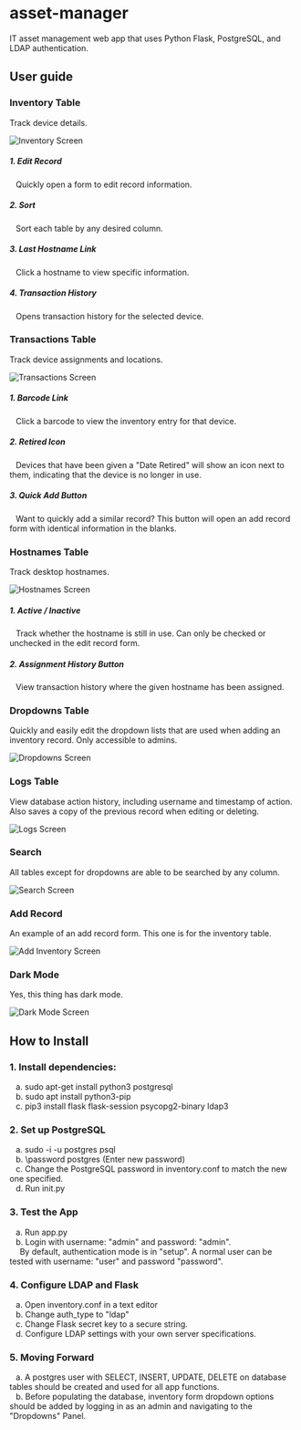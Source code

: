 # asset-manager
IT asset management web app that uses Python Flask, PostgreSQL, and LDAP authentication. 

## User guide 
### Inventory Table
Track device details.  
  
![Inventory Screen](screens/inventory.png?raw=true "Title")  
##### 1. Edit Record  
&ensp; Quickly open a form to edit record information.  
##### 2. Sort  
&ensp; Sort each table by any desired column.    
##### 3. Last Hostname Link  
&ensp; Click a hostname to view specific information.  
##### 4. Transaction History 
&ensp; Opens transaction history for the selected device.  
  
### Transactions Table
Track device assignments and locations.  
  
![Transactions Screen](screens/transactions.png?raw=true "Title")  
##### 1. Barcode Link  
&ensp; Click a barcode to view the inventory entry for that device.
##### 2. Retired Icon  
&ensp; Devices that have been given a "Date Retired" will show an icon next to them, indicating that the device is no longer in use.   
##### 3. Quick Add Button  
&ensp; Want to quickly add a similar record? This button will open an add record form with identical information in the blanks.
    
### Hostnames Table
Track desktop hostnames.  
  
![Hostnames Screen](screens/hostnames.png?raw=true "Title")  
##### 1. Active / Inactive  
&ensp; Track whether the hostname is still in use. Can only be checked or unchecked in the edit record form.
##### 2. Assignment History Button 
&ensp; View transaction history where the given hostname has been assigned.   
  
### Dropdowns Table
Quickly and easily edit the dropdown lists that are used when adding an inventory record. Only accessible to admins.  
  
![Dropdowns Screen](screens/dropdowns.png?raw=true "Title")  
  
### Logs Table
View database action history, including username and timestamp of action. Also saves a copy of the previous record when editing or deleting.  
  
![Logs Screen](screens/logs.png?raw=true "Title")  
  
### Search
All tables except for dropdowns are able to be searched by any column.  
  
![Search Screen](screens/search.png?raw=true "Title")  
  
### Add Record
An example of an add record form. This one is for the inventory table.  
  
![Add Inventory Screen](screens/addrecord.png?raw=true "Title")  
  
### Dark Mode
Yes, this thing has dark mode.  
  
![Dark Mode Screen](screens/darkmode.png?raw=true "Title")  
  
  
## How to Install
### 1. Install dependencies:
&ensp; a. sudo apt-get install python3 postgresql  
&ensp; b. sudo apt install python3-pip  
&ensp; c. pip3 install flask flask-session psycopg2-binary ldap3  
  
### 2. Set up PostgreSQL
&ensp; a. sudo -i -u postgres psql  
&ensp; b. \password postgres (Enter new password)  
&ensp; c. Change the PostgreSQL password in inventory.conf to match the new one specified.  
&ensp; d. Run init.py  
  
### 3. Test the App
&ensp; a. Run app.py  
&ensp; b. Login with username: "admin" and password: "admin".  
&emsp; By default, authentication mode is in "setup". A normal user can be tested with username: "user" and password "password".

### 4. Configure LDAP and Flask
&ensp; a. Open inventory.conf in a text editor  
&ensp; b. Change auth_type to "ldap"  
&ensp; c. Change Flask secret key to a secure string.  
&ensp; d. Configure LDAP settings with your own server specifications.  
  
### 5. Moving Forward
&ensp; a. A postgres user with SELECT, INSERT, UPDATE, DELETE on database tables should be created and used for all app functions.  
&ensp; b. Before populating the database, inventory form dropdown options should be added by logging in as an admin and navigating to the "Dropdowns" Panel.
